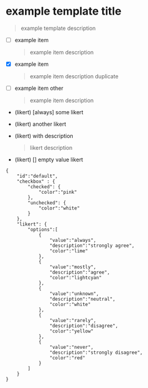 # example template title

> example template description

- [ ] example item
    > example item description

- [x] example item
    > example item description duplicate

- [ ] example item other
    > example item description

- (likert) [always] some likert

- (likert) another likert

- (likert) with description
    > likert description

- (likert) [] empty value likert


```config
{
    "id":"default",
    "checkbox" : {
        "checked": {
            "color":"pink"
        },
        "unchecked": {
            "color":"white"
        }
    },
    "likert": {
        "options":[
            {
                "value":"always",
                "description":"strongly agree",
                "color":"lime"
            },
            {
                "value":"mostly",
                "description":"agree",
                "color":"lightcyan"
            },
            {
                "value":"unknown",
                "description":"neutral",
                "color":"white"
            },
            {
                "value":"rarely",
                "description":"disagree",
                "color":"yellow"
            },
            {
                "value":"never",
                "description":"strongly disagree",
                "color":"red"
            }
        ]
    }
}
```
